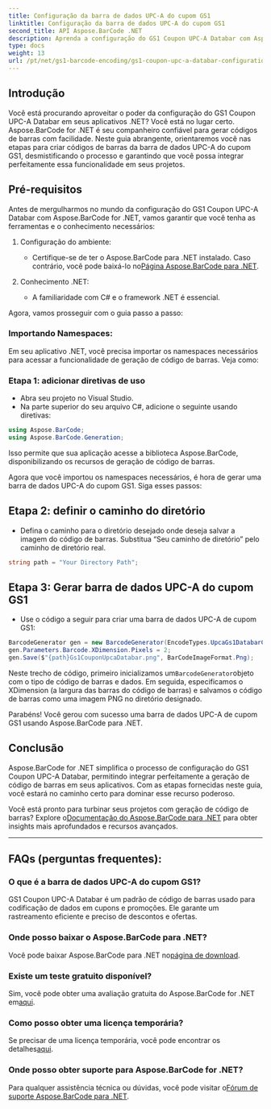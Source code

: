 ```yaml
---
title: Configuração da barra de dados UPC-A do cupom GS1
linktitle: Configuração da barra de dados UPC-A do cupom GS1
second_title: API Aspose.BarCode .NET
description: Aprenda a configuração do GS1 Coupon UPC-A Databar com Aspose.BarCode para .NET. Crie códigos de barras facilmente. Comece agora!
type: docs
weight: 13
url: /pt/net/gs1-barcode-encoding/gs1-coupon-upc-a-databar-configuration/
---
```


## Introdução

Você está procurando aproveitar o poder da configuração do GS1 Coupon UPC-A Databar em seus aplicativos .NET? Você está no lugar certo. Aspose.BarCode for .NET é seu companheiro confiável para gerar códigos de barras com facilidade. Neste guia abrangente, orientaremos você nas etapas para criar códigos de barras da barra de dados UPC-A do cupom GS1, desmistificando o processo e garantindo que você possa integrar perfeitamente essa funcionalidade em seus projetos.

## Pré-requisitos

Antes de mergulharmos no mundo da configuração do GS1 Coupon UPC-A Databar com Aspose.BarCode for .NET, vamos garantir que você tenha as ferramentas e o conhecimento necessários:

1. Configuração do ambiente:
   -  Certifique-se de ter o Aspose.BarCode para .NET instalado. Caso contrário, você pode baixá-lo no[Página Aspose.BarCode para .NET](https://releases.aspose.com/barcode/net/).

2. Conhecimento .NET:
   - A familiaridade com C# e o framework .NET é essencial.

Agora, vamos prosseguir com o guia passo a passo:

### Importando Namespaces:

Em seu aplicativo .NET, você precisa importar os namespaces necessários para acessar a funcionalidade de geração de código de barras. Veja como:

### Etapa 1: adicionar diretivas de uso
- Abra seu projeto no Visual Studio.
- Na parte superior do seu arquivo C#, adicione o seguinte usando diretivas:

```csharp
using Aspose.BarCode;
using Aspose.BarCode.Generation;
```

Isso permite que sua aplicação acesse a biblioteca Aspose.BarCode, disponibilizando os recursos de geração de código de barras.

Agora que você importou os namespaces necessários, é hora de gerar uma barra de dados UPC-A do cupom GS1. Siga esses passos:

## Etapa 2: definir o caminho do diretório
- Defina o caminho para o diretório desejado onde deseja salvar a imagem do código de barras. Substitua “Seu caminho de diretório” pelo caminho de diretório real.

```csharp
string path = "Your Directory Path";
```

## Etapa 3: Gerar barra de dados UPC-A do cupom GS1
- Use o código a seguir para criar uma barra de dados UPC-A de cupom GS1:

```csharp
BarcodeGenerator gen = new BarcodeGenerator(EncodeTypes.UpcaGs1DatabarCoupon, "123456789012(8110)ASPOSE");
gen.Parameters.Barcode.XDimension.Pixels = 2;
gen.Save($"{path}Gs1CouponUpcaDatabar.png", BarCodeImageFormat.Png);
```

 Neste trecho de código, primeiro inicializamos um`BarcodeGenerator`objeto com o tipo de código de barras e dados. Em seguida, especificamos o XDimension (a largura das barras do código de barras) e salvamos o código de barras como uma imagem PNG no diretório designado.

Parabéns! Você gerou com sucesso uma barra de dados UPC-A de cupom GS1 usando Aspose.BarCode para .NET.

## Conclusão

Aspose.BarCode for .NET simplifica o processo de configuração do GS1 Coupon UPC-A Databar, permitindo integrar perfeitamente a geração de código de barras em seus aplicativos. Com as etapas fornecidas neste guia, você estará no caminho certo para dominar esse recurso poderoso.

 Você está pronto para turbinar seus projetos com geração de código de barras? Explore o[Documentação do Aspose.BarCode para .NET](https://reference.aspose.com/barcode/net/) para obter insights mais aprofundados e recursos avançados.

---

## FAQs (perguntas frequentes):

### O que é a barra de dados UPC-A do cupom GS1?
GS1 Coupon UPC-A Databar é um padrão de código de barras usado para codificação de dados em cupons e promoções. Ele garante um rastreamento eficiente e preciso de descontos e ofertas.

### Onde posso baixar o Aspose.BarCode para .NET?
Você pode baixar Aspose.BarCode para .NET no[página de download](https://releases.aspose.com/barcode/net/).

### Existe um teste gratuito disponível?
 Sim, você pode obter uma avaliação gratuita do Aspose.BarCode for .NET em[aqui](https://releases.aspose.com/).

### Como posso obter uma licença temporária?
 Se precisar de uma licença temporária, você pode encontrar os detalhes[aqui](https://purchase.aspose.com/temporary-license/).

### Onde posso obter suporte para Aspose.BarCode for .NET?
 Para qualquer assistência técnica ou dúvidas, você pode visitar o[Fórum de suporte Aspose.BarCode para .NET](https://forum.aspose.com/c/barcode/13).

